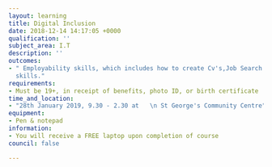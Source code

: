 ```yaml
---
layout: learning
title: Digital Inclusion
date: 2018-12-14 14:17:05 +0000
qualification: ''
subject_area: I.T
description: ''
outcomes:
- " Employability skills, which includes how to create Cv's,Job Search and interview
  skills."
requirements:
- Must be 19+, in receipt of benefits, photo ID, or birth certificate
time_and_location:
- "28th January 2019, 9.30 - 2.30 at   \n St George's Community Centre"
equipment:
- Pen & notepad
information:
- You will receive a FREE laptop upon completion of course
council: false

---
```

